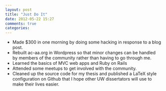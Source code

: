 ```yaml
---
layout: post
title: "Just Do It"
date: 2012-05-22 15:27
comments: true
categories: 
---
```


* Made $300 in one morning by doing some hacking in response to a blog post.
* Rebuilt ac-aa.org in Wordpress so that minor changes can be handled by members of the community rather than having to go through me.
* Learned the basics of MVC web apps and Ruby on Rails
* Attended some meetups to get involved with the community.
* Cleaned up the source code for my thesis and published a LaTeX style configuration on Github that I hope other UW dissertators will use to make their lives easier.

